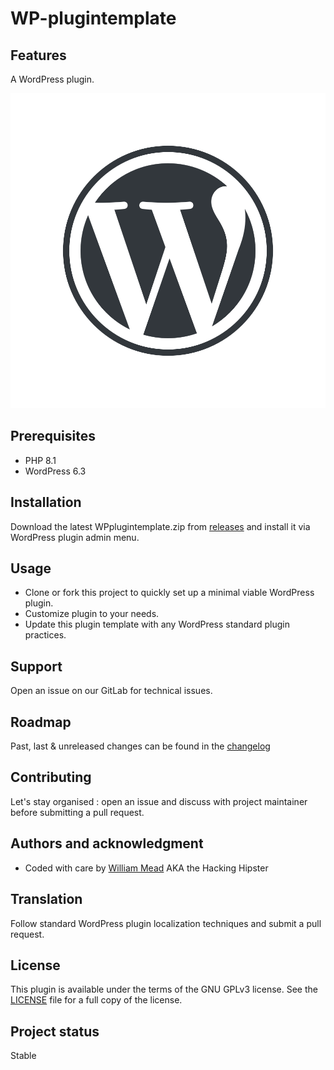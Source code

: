 # WP-plugintemplate

## Features
A WordPress plugin.

![WP-plugintemplate screenshot](screenshot.png "WP-plugintemplate screenshot")

## Prerequisites
- PHP 8.1
- WordPress 6.3

## Installation
Download the latest WPplugintemplate.zip from [releases](https://git.manche.io/wordpress/wpplugintemplate/-/releases) and install it via WordPress plugin admin menu.

## Usage
- Clone or fork this project to quickly set up a minimal viable WordPress plugin.
- Customize plugin to your needs.
- Update this plugin template with any WordPress standard plugin practices.

## Support
Open an issue on our GitLab for technical issues.

## Roadmap
Past, last & unreleased changes can be found in the [changelog](CHANGELOG.md)

## Contributing
Let's stay organised : open an issue and discuss with project maintainer before submitting a pull request.

## Authors and acknowledgment
- Coded with care by [William Mead](https://git.manche.io/wmead) AKA the Hacking Hipster

## Translation
Follow standard WordPress plugin localization techniques and submit a pull request.

## License
This plugin is available under the terms of the GNU GPLv3 license. See the [LICENSE](LICENSE) file for a full copy of the license.

## Project status
Stable